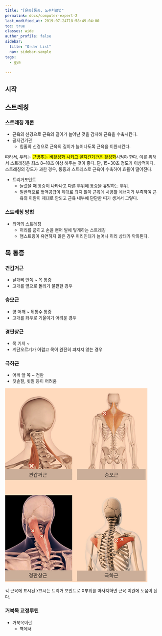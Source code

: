 ```yaml
---
title: "[운동]통증, 도수치료법"
permalink: docs/computer-expert-2
last_modified_at: 2019-07-24T18:58:49-04:00
toc: true
classes: wide
author_profile: false
sidebar:
  title: "Order List"
  nav: sidebar-sample
tags:
  - gym

---
```




## 시작

## 스트레칭

### 스트레칭 개론

  * 근육의 신경으로 근육의 길이가 늘어난 것을 감지해 근육을 수축시킨다.
* 골지건기관
  * 힘줄의 신경으로 근육의 길이가 늘어나도록 근육을 이완시킨다.

따라서, 우리는 <mark>근방추는 비활성화 시키고 골지건기관은 활성화</mark>시켜야 한다. 이를 위해서 스트레칭은 최소 8~10초 이상 해주는 것이 좋다. 단, 15~30초 정도가 이상적이다. 스트레칭의 강도가 과한 경우, 통증과 스트레스로 근육이 수축하여 효율이 떨어진다.

* 트리거포인트
  * 눌렀을 때 통증이 나타나고 다른 부위에 통증을 유발하는 부위.
  * 일반적으로 혈액공급이 제대로 되지 않아 근육에 사용할 에너지가 부족하여 근육의 이완이 제대로 안되고 근육 내부에 단단한 띠가 생겨서 그렇다. 

### 스트레칭 방법

* 최악의 스트레칭
  * 허리를 굽히고 손을 뻗어 발에 닿게하는 스트레칭
  * 햄스트링이 유연하지 않은 경우 허리인대가 늘어나 허리 상태가 악화된다.

## 목 통증

### 견갑거근

* 날개뼈 안쪽 ~ 목 통증
* 고개를 옆으로 돌리기 불편한 경우

### 승모근

* 양 어깨 ~ 뒤통수 통증
* 고개를 좌우로 기울이기 어려운 경우

### 경판상근

* 목 기저 ~
* 계단오르기가 어렵고 목이 완전히 펴지지 않는 경우

### 극하근

* 어깨 앞 쪽 ~ 전완
* 칫솔질, 빗질 등이 어려움

![no-alignment](/assets/images/physical-1.PNG)

각 근육에 표시된 `X`표시는 트리거 포인트로 X부위를 마사지하면 근육 이완에 도움이 된다.


### 거북목 교정루틴

* 거북목이란
  * 벽에서


